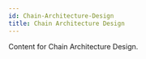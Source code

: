 ```yaml
---
id: Chain-Architecture-Design
title: Chain Architecture Design
---
```


Content for Chain Architecture Design.

